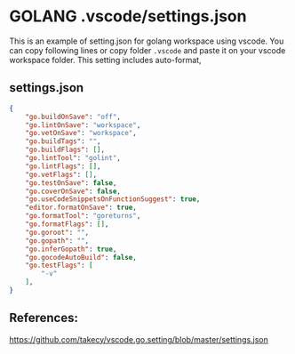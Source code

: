 # GOLANG .vscode/settings.json

This is an example of setting.json for golang workspace using vscode.
You can copy following lines or copy folder `.vscode` and paste it on your vscode workspace folder.
This setting includes auto-format, 
## settings.json
```json
{
    "go.buildOnSave": "off",
    "go.lintOnSave": "workspace",
    "go.vetOnSave": "workspace",
    "go.buildTags": "",
    "go.buildFlags": [],
    "go.lintTool": "golint",
    "go.lintFlags": [],
    "go.vetFlags": [],
    "go.testOnSave": false,
    "go.coverOnSave": false,
    "go.useCodeSnippetsOnFunctionSuggest": true,
    "editor.formatOnSave": true,
    "go.formatTool": "goreturns",
    "go.formatFlags": [],
    "go.goroot": "",
    "go.gopath": "",
    "go.inferGopath": true,
    "go.gocodeAutoBuild": false,
    "go.testFlags": [
        "-v"
    ],
}

```


## References:
<https://github.com/takecy/vscode.go.setting/blob/master/settings.json>